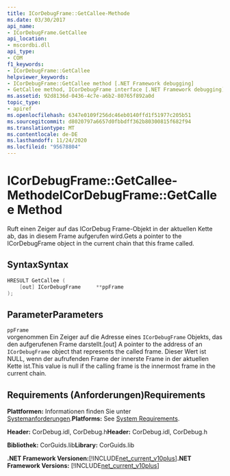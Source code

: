 ```yaml
---
title: ICorDebugFrame::GetCallee-Methode
ms.date: 03/30/2017
api_name:
- ICorDebugFrame.GetCallee
api_location:
- mscordbi.dll
api_type:
- COM
f1_keywords:
- ICorDebugFrame::GetCallee
helpviewer_keywords:
- ICorDebugFrame::GetCallee method [.NET Framework debugging]
- GetCallee method, ICorDebugFrame interface [.NET Framework debugging]
ms.assetid: 92d8136d-0436-4c7e-a6b2-80765f892a0d
topic_type:
- apiref
ms.openlocfilehash: 6347e0109f256dc46eb0140ffd1f51977c205b51
ms.sourcegitcommit: d8020797a6657d0fbbdff362b80300815f682f94
ms.translationtype: MT
ms.contentlocale: de-DE
ms.lasthandoff: 11/24/2020
ms.locfileid: "95678804"
---
```

# <a name="icordebugframegetcallee-method"></a><span data-ttu-id="2f0ee-102">ICorDebugFrame::GetCallee-Methode</span><span class="sxs-lookup"><span data-stu-id="2f0ee-102">ICorDebugFrame::GetCallee Method</span></span>

<span data-ttu-id="2f0ee-103">Ruft einen Zeiger auf das ICorDebug Frame-Objekt in der aktuellen Kette ab, das in diesem Frame aufgerufen wird.</span><span class="sxs-lookup"><span data-stu-id="2f0ee-103">Gets a pointer to the ICorDebugFrame object in the current chain that this frame called.</span></span>  
  
## <a name="syntax"></a><span data-ttu-id="2f0ee-104">Syntax</span><span class="sxs-lookup"><span data-stu-id="2f0ee-104">Syntax</span></span>  
  
```cpp  
HRESULT GetCallee (  
    [out] ICorDebugFrame     **ppFrame  
);  
```  
  
## <a name="parameters"></a><span data-ttu-id="2f0ee-105">Parameter</span><span class="sxs-lookup"><span data-stu-id="2f0ee-105">Parameters</span></span>  

 `ppFrame`  
 <span data-ttu-id="2f0ee-106">vorgenommen Ein Zeiger auf die Adresse eines `ICorDebugFrame` Objekts, das den aufgerufenen Frame darstellt.</span><span class="sxs-lookup"><span data-stu-id="2f0ee-106">[out] A pointer to the address of an `ICorDebugFrame` object that represents the called frame.</span></span> <span data-ttu-id="2f0ee-107">Dieser Wert ist NULL, wenn der aufrufenden Frame der innerste Frame in der aktuellen Kette ist.</span><span class="sxs-lookup"><span data-stu-id="2f0ee-107">This value is null if the calling frame is the innermost frame in the current chain.</span></span>  
  
## <a name="requirements"></a><span data-ttu-id="2f0ee-108">Requirements (Anforderungen)</span><span class="sxs-lookup"><span data-stu-id="2f0ee-108">Requirements</span></span>  

 <span data-ttu-id="2f0ee-109">**Plattformen:** Informationen finden Sie unter [Systemanforderungen](../../get-started/system-requirements.md).</span><span class="sxs-lookup"><span data-stu-id="2f0ee-109">**Platforms:** See [System Requirements](../../get-started/system-requirements.md).</span></span>  
  
 <span data-ttu-id="2f0ee-110">**Header:** CorDebug.idl, CorDebug.h</span><span class="sxs-lookup"><span data-stu-id="2f0ee-110">**Header:** CorDebug.idl, CorDebug.h</span></span>  
  
 <span data-ttu-id="2f0ee-111">**Bibliothek:** CorGuids.lib</span><span class="sxs-lookup"><span data-stu-id="2f0ee-111">**Library:** CorGuids.lib</span></span>  
  
 <span data-ttu-id="2f0ee-112">**.NET Framework Versionen:**[!INCLUDE[net_current_v10plus](../../../../includes/net-current-v10plus-md.md)]</span><span class="sxs-lookup"><span data-stu-id="2f0ee-112">**.NET Framework Versions:** [!INCLUDE[net_current_v10plus](../../../../includes/net-current-v10plus-md.md)]</span></span>

